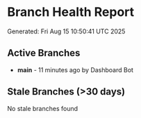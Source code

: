 # Branch Health Report
Generated: Fri Aug 15 10:50:41 UTC 2025

## Active Branches
- **main** - 11 minutes ago by Dashboard Bot

## Stale Branches (>30 days)
No stale branches found
